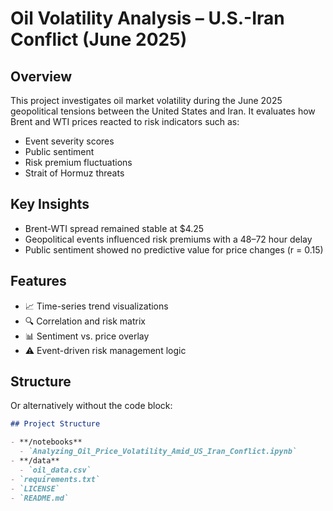 # Oil Volatility Analysis – U.S.-Iran Conflict (June 2025)

## Overview
This project investigates oil market volatility during the June 2025 geopolitical tensions between the United States and Iran. It evaluates how Brent and WTI prices reacted to risk indicators such as:

- Event severity scores
- Public sentiment
- Risk premium fluctuations
- Strait of Hormuz threats

## Key Insights
- Brent-WTI spread remained stable at $4.25
- Geopolitical events influenced risk premiums with a 48–72 hour delay
- Public sentiment showed no predictive value for price changes (r = 0.15)

## Features
- 📈 Time-series trend visualizations
- 🔍 Correlation and risk matrix
- 📊 Sentiment vs. price overlay
- ⚠️ Event-driven risk management logic

## Structure

Or alternatively without the code block:

```markdown
## Project Structure

- **/notebooks**
  - `Analyzing_Oil_Price_Volatility_Amid_US_Iran_Conflict.ipynb`
- **/data**
  - `oil_data.csv`
- `requirements.txt`
- `LICENSE` 
- `README.md`
